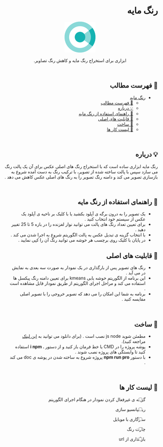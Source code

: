 <div dir="rtl">

# رنگ مایه

<p align="center">
 <img width=100px  src="./src/assets/logo.png" alt="Project logo"></a>
</p>

<p align="center" dir="rtl"> 
ابزاری برای استخراج رنگ مایه و کاهش رنگ تصاویر.
</p>

</br>

## 📝 فهرست مطالب

- [رنگ مایه](#%d8%b1%d9%86%da%af-%d9%85%d8%a7%db%8c%d9%87)
  - [📝 فهرست مطالب](#%f0%9f%93%9d-%d9%81%d9%87%d8%b1%d8%b3%d8%aa-%d9%85%d8%b7%d8%a7%d9%84%d8%a8)
  - [💡 درباره](#%f0%9f%92%a1-%d8%af%d8%b1%d8%a8%d8%a7%d8%b1%d9%87)
  - [🏁 راهنمای استفاده از رنگ مایه](#%f0%9f%8f%81-%d8%b1%d8%a7%d9%87%d9%86%d9%85%d8%a7%db%8c-%d8%a7%d8%b3%d8%aa%d9%81%d8%a7%d8%af%d9%87-%d8%a7%d8%b2-%d8%b1%d9%86%da%af-%d9%85%d8%a7%db%8c%d9%87)
  - [🔑 قابلیت های اصلی](#%f0%9f%94%91-%d9%82%d8%a7%d8%a8%d9%84%db%8c%d8%aa-%d9%87%d8%a7%db%8c-%d8%a7%d8%b5%d9%84%db%8c)
  - [🧱 ساخت](#%f0%9f%a7%b1-%d8%b3%d8%a7%d8%ae%d8%aa)
  - [🎯 لیست کار ها](#%f0%9f%8e%af-%d9%84%db%8c%d8%b3%d8%aa-%da%a9%d8%a7%d8%b1-%d9%87%d8%a7)

</br>

## 💡 درباره
رنگ مایه ابزاری ساده است که با استخراج رنگ های اصلی عکس برای آن یک پالت رنگ می سازد سپس با پالت ساخته شده از تصویر، با ترکیب رنگ به دست آمده شروع به بازسازی تصویر می کند و دامنه رنگ تصویر را به رنگ های اصلی عکس کاهش می دهد .

</br>

## 🏁 راهنمای استفاده از رنگ مایه
<!-- آدرس رنگ مایه -->
- یک تصویر را به درون برگه ی آپلود بکشید یا با کلیک بر ناحیه ی آپلود یک عکس از سیستم خود انتخاب کنید .
- برای تعیین تعداد رنگ های پالت می توانید نوار لغزنده را در بازه 5 تا 25 تغییر دهید .
- با انتخاب گزینه ی تبدیل عکس به پالت الگوریتم شروع به اجرا شدن می کند .
- در پایان با کلیک روی برچسب هر خوشه می توانید رنگ آن را کپی نمایید .

## 🔑 قابلیت های اصلی
- رنگ های تصویر پس از بارگذاری در یک نمودار به صورت سه بعدی به نمایش در می آید .
- این برنامه از الگوریتم خوشه یابی kmeans برای تعیین دامنه رنگ پیکسل ها استفاده می کند و مراحل اجرای الگوریتم از طریق نمودار قابل مشاهده است .
- برنامه به شما این امکان را می دهد که تصویر خروجی را با تصویر اصلی مقایسه کنید .
</br>

## 🧱 ساخت
- مطمئن شوید js node نصب است . (برای دانلود می توانید به [این لینک](https://nodejs.org/en/) مراجعه کنید).
- پوشه پروژه را در CMD یا خط فرمان باز کنید و از دستور __. i npm__ استفاده کنید تا وابستگی های
پروژه نصب شوند .
-  با دستور __npm run pro__ پروژه شروع به ساخته شدن در پوشه ی doc می کند .

</br>

## 🎯 لیست کار ها
- [ ] گزینه ی غیرفعال کردن نمودار در هنگام اجرای الگوریتم 
- [ ] ریسپانسیو سازی 
- [ ] سازگاری با موبایل
- [ ] چارت رنگ
- [ ] بارگذاری از url

